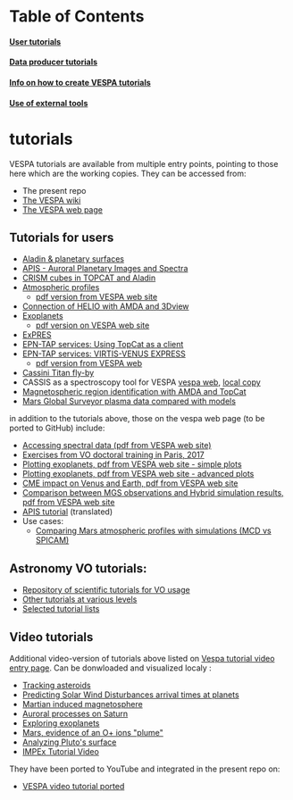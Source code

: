 # Table of Contents
#### [User tutorials](#tutorials-for-users)
#### [Data producer tutorials](#tutorials-for-data-producers)
#### [Info on how to create VESPA tutorials](#implementing-a-vespa-service)
#### [Use of external tools](#external-tools)

# tutorials
VESPA tutorials are available from multiple entry points, pointing to those here which are the working copies. They can be accessed from:

* The present repo
* [The VESPA wiki](http://discussions.europlanet-vespa.eu)
* [The VESPA web page](http://europlanet-vespa.eu/tutos.shtml)

## Tutorials for users

* [Aladin & planetary surfaces](https://github.com/epn-vespa/tutorials/blob/master/Aladin-Planetary-Surfaces/Aladin-Planetary-Surfaces-Tutorial.md)
* [APIS - Auroral Planetary Images and Spectra](https://github.com/epn-vespa/tutorials/blob/master/APIS-Tutorial/APIS-Tutorial.md)
* [CRISM cubes in TOPCAT and Aladin](https://github.com/epn-vespa/tutorials/blob/master/jra-t4-EPN1-CRISM/jra-t4-EPN1-CRISM-Tutorial.md)
* [Atmospheric profiles](https://github.com/epn-vespa/tutorials/blob/master/Atmospheric-profiles/atmospheric_profiles.md)
  * [pdf version from VESPA web site](http://voparis-europlanet.obspm.fr/utilities/Tuto_Titan_TopCat.pdf)
* [Connection of HELIO with AMDA and 3Dview](https://github.com/epn-vespa/tutorials/blob/master/Connection-between-HELIO-and-IMPEx-tools/Tutorial.md)
* [Exoplanets](https://github.com/epn-vespa/tutorials/blob/master/exoplanets/README.md)
  * [pdf version on VESPA web site](http://typhon.obspm.fr/VESPA-tutorials/docs/Tuto-Exploring-Exoplanets.pdf)
* [ExPRES](https://github.com/epn-vespa/tutorials/blob/master/ExPRES-tutorial/ExPRES-Tutorial.md)
* [EPN-TAP services: Using TopCat as a client](https://github.com/epn-vespa/tutorials/blob/master/EPN-TAP-services-Using-TopCat-as-a-client/EPN-TAP_services-Using_TopCat_as_a_client.md)
* [EPN-TAP services: VIRTIS-VENUS EXPRESS](https://github.com/epn-vespa/tutorials/blob/master/EPN-TAP-services-Virtis-Venus-Express-demo/EPN-TAP-services-Virtis-Venus-Express-demo.md)
  * [pdf version from VESPA web](http://voparis-europlanet.obspm.fr/utilities/Tuto_TopCat_VEx.pdf)
* [Cassini Titan fly-by](https://github.com/epn-vespa/tutorials/blob/master/cassini-titan-flyby/README.md)
* CASSIS as a spectroscopy tool for VESPA  [vespa web](http://voparis-europlanet.obspm.fr/utilities/Tuto_CASSIS_VESPA.pdf), [local copy](CASSIS_VESPA_tutorial.pdf)
* [Magnetospheric region identification with AMDA and TopCat](https://github.com/epn-vespa/tutorials/blob/master/Magnetospheric-regions-automatic-identification-with-AMDA-and-TOPCAT/Magnetospheric%20regions%20automatic%20identification%20with%20AMDA%20and%20TOPCAT%20%20%23AMDA.md)
* [Mars Global Surveyor plasma data compared with models](https://github.com/epn-vespa/tutorials/blob/master/Mars-Global-Surveyor-plasma-data-compared-with-models/Mars-Global-Surveyor-plasma-data-compared-with-models.md)

in addition to the tutorials above, those on the vespa web page (to be ported to GitHub) include:

* [Accessing spectral data (pdf from VESPA web site)](http://voparis-europlanet.obspm.fr/utilities/Tuto_Spectro_1_0.pdf)
* [Exercises from VO doctoral training in Paris, 2017](http://voparis-europlanet.obspm.fr/utilities/FormationDoc_2017.pdf)
* [Plotting exoplanets, pdf from VESPA web site - simple plots](http://voparis-srv.obspm.fr/vo/planeto/tutorials/exoplanet/vo_description_basic.pdf)
* [Plotting exoplanets, pdf from VESPA web site - advanced plots](http://voparis-srv.obspm.fr/vo/planeto/tutorials/exoplanet/vo_more_advanced.pdf)
* [CME impact on Venus and Earth, pdf from VESPA web site](http://typhon.obspm.fr/VESPA-tutorials/docs/Tuto-HELIO-IMPEx.pdf)
* [Comparison between MGS observations and Hybrid simulation results, pdf from VESPA web site](http://typhon.obspm.fr/VESPA-tutorials/docs/Tuto-MGS-LATHYS.pdf)
* [APIS tutorial](https://github.com/epn-vespa/tutorials/blob/master/APIS-Tutorial/APIS-Tutorial.md) (translated)
* Use cases:
  * [Comparing Mars atmospheric profiles with simulations (MCD vs SPICAM)](http://voparis-europlanet.obspm.fr/utilities/Grenade_2017_abstract_Erard.pdf)
 
## Astronomy VO tutorials:

* [Repository of scientific tutorials for VO usage](http://www.euro-vo.org/?q=science/scientific-tutorials)
* [Other tutorials at various levels](http://vo-for-education.oats.inaf.it//eng_download.html)
* [Selected tutorial lists](http://www.g-vo.org/pmwiki/About/GettingStarted)
  
 ## Video tutorials
  
Additional video-version of tutorials above listed on [Vespa tutorial video entry page](http://typhon.obspm.fr/VESPA-tutorials/index.php?page=1). 
Can be donwloaded and visualized localy :
* [Tracking asteroids](http://voparis-srv.obspm.fr/vo/planeto/tutorials/Tracking_asteroids.wmv)
* [Predicting Solar Wind Disturbances arrival times at planets](http://voparis-srv.obspm.fr/vo/planeto/tutorials/HELIO_use_case.mp4)
* [Martian induced magnetosphere](http://voparis-srv.obspm.fr/vo/planeto/tutorials/Interoperability_AMDA_LatHyS_Topcat.wmv)
* [Auroral processes on Saturn](http://voparis-srv.obspm.fr/vo/planeto/tutorials/Auroral_processes_Saturn.wmv)
* [Exploring exoplanets](http://voparis-srv.obspm.fr/vo/planeto/tutorials/Exploring_exoplanets.wmv)
* [Mars, evidence of an O+ ions "plume"](http://voparis-srv.obspm.fr/vo/planeto/tutorials/O_plus_ions_plume_Mars.wmv)
* [Analyzing Pluto's surface](http://voparis-srv.obspm.fr/vo/planeto/tutorials/Analyzing_Pluto_surface.wmv)
* [IMPEx Tutorial Video](http://voparis-srv.obspm.fr/vo/planeto/tutorials/impex_tutorial.mp4)

They have been ported to YouTube and integrated in the present repo on:
* [VESPA video tutorial ported](https://github.com/epn-vespa/tutorials/blob/master/VESPA-Video-Tutorials/VESPA-Tutorial-Video.md)
